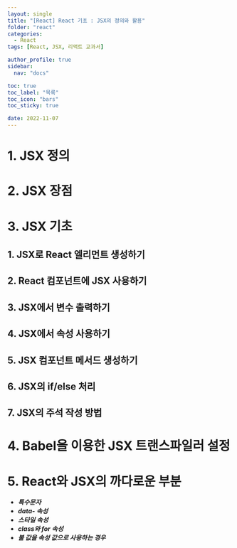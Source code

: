 ```yaml
---
layout: single
title: "[React] React 기초 : JSX의 정의와 활용"
folder: "react"
categories:
  - React
tags: [React, JSX, 리액트 교과서]

author_profile: true
sidebar:
  nav: "docs"

toc: true
toc_label: "목록"
toc_icon: "bars"
toc_sticky: true

date: 2022-11-07
---
```


# 1. JSX 정의

# 2. JSX 장점

# 3. JSX 기초

## 1. JSX로 React 엘리먼트 생성하기

## 2. React 컴포넌트에 JSX 사용하기

## 3. JSX에서 변수 출력하기

## 4. JSX에서 속성 사용하기

## 5. JSX 컴포넌트 메서드 생성하기

## 6. JSX의 if/else 처리

## 7. JSX의 주석 작성 방법

# 4. Babel을 이용한 JSX 트랜스파일러 설정

# 5. React와 JSX의 까다로운 부분

- **_특수문자_**
- **_data- 속성_**
- **_스타일 속성_**
- **_class와 for 속성_**
- **_불 값을 속성 값으로 사용하는 경우_**
